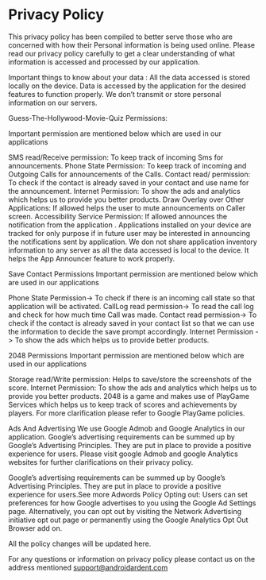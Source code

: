 # Privacy Policy

This privacy policy has been compiled to better serve those who are concerned with how their Personal information is being used online.
Please read our privacy policy carefully to get a clear understanding of what information is accessed and processed by our application.
 

Important things to know about your data :
All the data accessed is stored locally on the device. Data is accessed by the application for the desired features to function properly. We don’t transmit or store personal information on our servers.


Guess-The-Hollywood-Movie-Quiz Permissions:


Important permission are mentioned below which are used in our applications

SMS read/Receive permission: To keep track of incoming Sms for announcements.
Phone State Permission: To keep track of incoming and Outgoing Calls for announcements of the Calls.
Contact read/ permission: To check if the contact is already saved in your contact and use name for the announcement.
Internet Permission: To show the ads and analytics which helps us to provide you better products.
Draw Overlay over Other Applications: If allowed helps the user to mute announcements on Caller screen.
Accessibility Service Permission: If allowed announces the notification from the application .
Applications installed on your device are tracked for only purpose if in future user may be interested in announcing the notifications sent by application. We don not share application inventory information to any server as all the data accessed is local to the device. It helps the App Announcer feature to work properly.

 

Save Contact Permissions
Important permission are mentioned below which are used in our applications

Phone State Permission-> To check if there is an incoming call state so that application will be activated.
CallLog read permission-> To read the call log and check for how much time Call was made.
Contact read permission-> To check if the contact is already saved in your contact list so that we can use the information to decide the save prompt accordingly.
Internet Permission -> To show the ads which helps us to provide better products.
 

2048 Permissions
Important permission are mentioned below which are used in our applications

Storage read/Write permission: Helps to save/store the screenshots of the score.
Internet Permission: To show the ads and analytics which helps us to provide you better products.
2048 is a game and makes use of PlayGame Services which helps us to keep track of scores and achievements by players. For more clarification please refer to Google PlayGame policies.

 

Ads And Advertising
We use Google Admob and Google Analytics in our application. Google’s advertising requirements can be summed up by Google’s Advertising Principles.
They are put in place to provide a positive experience for users.
Please visit google Admob and google Analytics websites for further clarifications on their privacy policy.

Google’s advertising requirements can be summed up by Google’s Advertising Principles. They are put in place to provide a positive experience for users.See more Adwords Policy
Opting out:
Users can set preferences for how Google advertises to you using the Google Ad Settings page. Alternatively, you can opt out by visiting the Network Advertising initiative opt out page or permanently using the Google Analytics Opt Out Browser add on.
 

All the policy changes will be updated here.
 

For any questions or information on privacy policy please contact us on the address mentioned support@androidardent.com
